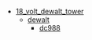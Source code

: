 * [18_volt_dewalt_tower](18_volt_dewalt_tower)
  * [dewalt](18_volt_dewalt_tower/dewalt)
    * [dc988](18_volt_dewalt_tower/dewalt/dc988)
